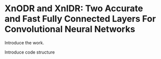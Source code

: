 # XnODR and XnIDR: Two Accurate and Fast Fully Connected Layers For Convolutional Neural Networks

Introduce the work.

Introduce code structure

